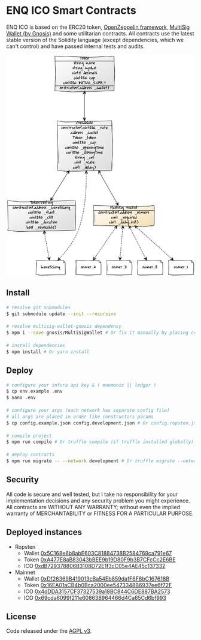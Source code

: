 ENQ ICO Smart Contracts
===================
ENQ ICO is based on the ERC20 token, [OpenZeppelin framework](https://github.com/OpenZeppelin/openzeppelin-solidity), [MultiSig Wallet (by Gnosis)](https://github.com/gnosis/MultiSigWallet) and some utilitarian contracts. All contracts use the latest stable version of the Solidity language (except dependencies, which we can't control) and have passed internal tests and audits.

![ENQ](https://raw.githubusercontent.com/633kh4ck/ENQ-ICO/master/docs/diagram.png)

## Install

``` bash
# resolve git submodules
$ git submodule update --init --recursive

# resolve multisig-wallet-gnosis dependency
$ npm i --save gnosis/MultiSigWallet # Or fix it manually by placing code in the ../MultiSigWallet directory

# install dependencies
$ npm install # Or yarn install
```

## Deploy

``` bash
# configure your infura api key & ( mnemonic || ledger )
$ cp env.example .env
$ nano .env

# configure your args (each network has separate config file)
# all args are placed in order like constructors params
$ cp config.example.json config.development.json # Or config.ropsten.json etc

# compile project
$ npm run compile # Or truffle compile (if truffle installed globally)

# deploy contracts
$ npm run migrate -- --network development # Or truffle migrate --network development (specify network)
```

## Security

All code is secure and well tested, but I take no responsibility for your implementation decisions and any security problem you might experience. All contracts are WITHOUT ANY WARRANTY; without even the implied warranty of MERCHANTABILITY or FITNESS FOR A PARTICULAR PURPOSE.

## Deployed instances

- Ropsten
  - Wallet [0x5C168e6b8abE603C81884738B2584769ca791e67](https://ropsten.etherscan.io/address/0x5c168e6b8abe603c81884738b2584769ca791e67)
  - Token [0xA477E8aB83043bBEE9b19D80F9b3B7CFcCc2E6BE](https://ropsten.etherscan.io/address/0xa477e8ab83043bbee9b19d80f9b3b7cfccc2e6be)
  - ICO [0xdB729378806B3108D72E1f3cC05e4AE45c137332](https://ropsten.etherscan.io/address/0xdb729378806b3108d72e1f3cc05e4ae45c137332)
- Mainnet
  - Wallet [0xDf26369B419013cBa54Eb859dafF6F8bC167618B](https://etherscan.io/address/0xdf26369b419013cba54eb859daff6f8bc167618b)
  - Token [0x16EA01aCB4b0Bca2000ee5473348B6937ee6f72F](https://etherscan.io/address/0x16ea01acb4b0bca2000ee5473348b6937ee6f72f)
  - ICO [0x4dDDA3157CF37327539a18BC844C6DE887BA2573](https://etherscan.io/address/0x4ddda3157cf37327539a18bc844c6de887ba2573)
  - ICO [0x69cda6099f211e608638964466d4Ca65Cd6bf993](https://etherscan.io/address/0x69cda6099f211e608638964466d4ca65cd6bf993)

## License

Code released under the [AGPL v3](LICENSE).
